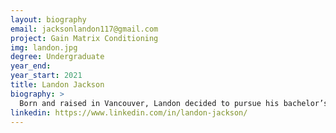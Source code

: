 ```yaml
---
layout: biography
email: jacksonlandon117@gmail.com
project: Gain Matrix Conditioning
img: landon.jpg
degree: Undergraduate
year_end: 
year_start: 2021
title: Landon Jackson
biography: >
  Born and raised in Vancouver, Landon decided to pursue his bachelor’s degree in chemical engineering at the University of British Columbia. He has a wide variety of co-op experiences including a 20-month internship with TC Energy (Calgary, AB) in design engineering. Since his return to UBC, he aims to complete his undergraduate degree while taking the opportunity to explore the design and commissioning of model predictive control. His current research focuses on gain conditioning and the correction of near-collinearities in higher order matrices.
linkedin: https://www.linkedin.com/in/landon-jackson/
---
```

